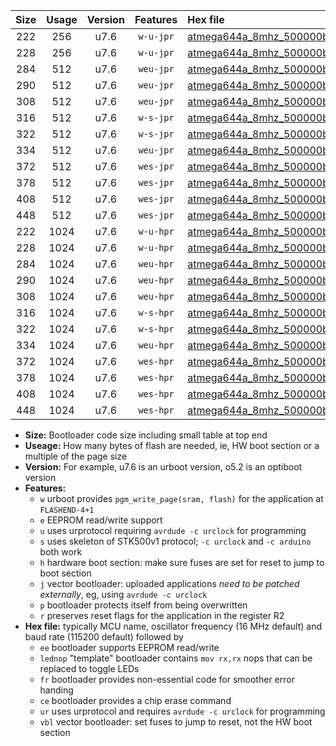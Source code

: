 |Size|Usage|Version|Features|Hex file|
|:-:|:-:|:-:|:-:|:--|
|222|256|u7.6|`w-u-jpr`|[atmega644a_8mhz_500000bps_ur_vbl.hex](https://raw.githubusercontent.com/stefanrueger/urboot/main/atmega644a_8mhz_500000bps_ur_vbl.hex)|
|228|256|u7.6|`w-u-jpr`|[atmega644a_8mhz_500000bps_lednop_ur_vbl.hex](https://raw.githubusercontent.com/stefanrueger/urboot/main/atmega644a_8mhz_500000bps_lednop_ur_vbl.hex)|
|284|512|u7.6|`weu-jpr`|[atmega644a_8mhz_500000bps_ee_ur_vbl.hex](https://raw.githubusercontent.com/stefanrueger/urboot/main/atmega644a_8mhz_500000bps_ee_ur_vbl.hex)|
|290|512|u7.6|`weu-jpr`|[atmega644a_8mhz_500000bps_ee_lednop_ur_vbl.hex](https://raw.githubusercontent.com/stefanrueger/urboot/main/atmega644a_8mhz_500000bps_ee_lednop_ur_vbl.hex)|
|308|512|u7.6|`weu-jpr`|[atmega644a_8mhz_500000bps_ee_lednop_fr_ur_vbl.hex](https://raw.githubusercontent.com/stefanrueger/urboot/main/atmega644a_8mhz_500000bps_ee_lednop_fr_ur_vbl.hex)|
|316|512|u7.6|`w-s-jpr`|[atmega644a_8mhz_500000bps_vbl.hex](https://raw.githubusercontent.com/stefanrueger/urboot/main/atmega644a_8mhz_500000bps_vbl.hex)|
|322|512|u7.6|`w-s-jpr`|[atmega644a_8mhz_500000bps_lednop_vbl.hex](https://raw.githubusercontent.com/stefanrueger/urboot/main/atmega644a_8mhz_500000bps_lednop_vbl.hex)|
|334|512|u7.6|`weu-jpr`|[atmega644a_8mhz_500000bps_ee_lednop_fr_ce_ur_vbl.hex](https://raw.githubusercontent.com/stefanrueger/urboot/main/atmega644a_8mhz_500000bps_ee_lednop_fr_ce_ur_vbl.hex)|
|372|512|u7.6|`wes-jpr`|[atmega644a_8mhz_500000bps_ee_vbl.hex](https://raw.githubusercontent.com/stefanrueger/urboot/main/atmega644a_8mhz_500000bps_ee_vbl.hex)|
|378|512|u7.6|`wes-jpr`|[atmega644a_8mhz_500000bps_ee_lednop_vbl.hex](https://raw.githubusercontent.com/stefanrueger/urboot/main/atmega644a_8mhz_500000bps_ee_lednop_vbl.hex)|
|408|512|u7.6|`wes-jpr`|[atmega644a_8mhz_500000bps_ee_lednop_fr_vbl.hex](https://raw.githubusercontent.com/stefanrueger/urboot/main/atmega644a_8mhz_500000bps_ee_lednop_fr_vbl.hex)|
|448|512|u7.6|`wes-jpr`|[atmega644a_8mhz_500000bps_ee_lednop_fr_ce_vbl.hex](https://raw.githubusercontent.com/stefanrueger/urboot/main/atmega644a_8mhz_500000bps_ee_lednop_fr_ce_vbl.hex)|
|222|1024|u7.6|`w-u-hpr`|[atmega644a_8mhz_500000bps_ur.hex](https://raw.githubusercontent.com/stefanrueger/urboot/main/atmega644a_8mhz_500000bps_ur.hex)|
|228|1024|u7.6|`w-u-hpr`|[atmega644a_8mhz_500000bps_lednop_ur.hex](https://raw.githubusercontent.com/stefanrueger/urboot/main/atmega644a_8mhz_500000bps_lednop_ur.hex)|
|284|1024|u7.6|`weu-hpr`|[atmega644a_8mhz_500000bps_ee_ur.hex](https://raw.githubusercontent.com/stefanrueger/urboot/main/atmega644a_8mhz_500000bps_ee_ur.hex)|
|290|1024|u7.6|`weu-hpr`|[atmega644a_8mhz_500000bps_ee_lednop_ur.hex](https://raw.githubusercontent.com/stefanrueger/urboot/main/atmega644a_8mhz_500000bps_ee_lednop_ur.hex)|
|308|1024|u7.6|`weu-hpr`|[atmega644a_8mhz_500000bps_ee_lednop_fr_ur.hex](https://raw.githubusercontent.com/stefanrueger/urboot/main/atmega644a_8mhz_500000bps_ee_lednop_fr_ur.hex)|
|316|1024|u7.6|`w-s-hpr`|[atmega644a_8mhz_500000bps.hex](https://raw.githubusercontent.com/stefanrueger/urboot/main/atmega644a_8mhz_500000bps.hex)|
|322|1024|u7.6|`w-s-hpr`|[atmega644a_8mhz_500000bps_lednop.hex](https://raw.githubusercontent.com/stefanrueger/urboot/main/atmega644a_8mhz_500000bps_lednop.hex)|
|334|1024|u7.6|`weu-hpr`|[atmega644a_8mhz_500000bps_ee_lednop_fr_ce_ur.hex](https://raw.githubusercontent.com/stefanrueger/urboot/main/atmega644a_8mhz_500000bps_ee_lednop_fr_ce_ur.hex)|
|372|1024|u7.6|`wes-hpr`|[atmega644a_8mhz_500000bps_ee.hex](https://raw.githubusercontent.com/stefanrueger/urboot/main/atmega644a_8mhz_500000bps_ee.hex)|
|378|1024|u7.6|`wes-hpr`|[atmega644a_8mhz_500000bps_ee_lednop.hex](https://raw.githubusercontent.com/stefanrueger/urboot/main/atmega644a_8mhz_500000bps_ee_lednop.hex)|
|408|1024|u7.6|`wes-hpr`|[atmega644a_8mhz_500000bps_ee_lednop_fr.hex](https://raw.githubusercontent.com/stefanrueger/urboot/main/atmega644a_8mhz_500000bps_ee_lednop_fr.hex)|
|448|1024|u7.6|`wes-hpr`|[atmega644a_8mhz_500000bps_ee_lednop_fr_ce.hex](https://raw.githubusercontent.com/stefanrueger/urboot/main/atmega644a_8mhz_500000bps_ee_lednop_fr_ce.hex)|

- **Size:** Bootloader code size including small table at top end
- **Useage:** How many bytes of flash are needed, ie, HW boot section or a multiple of the page size
- **Version:** For example, u7.6 is an urboot version, o5.2 is an optiboot version
- **Features:**
  + `w` urboot provides `pgm_write_page(sram, flash)` for the application at `FLASHEND-4+1`
  + `e` EEPROM read/write support
  + `u` uses urprotocol requiring `avrdude -c urclock` for programming
  + `s` uses skeleton of STK500v1 protocol; `-c urclock` and `-c arduino` both work
  + `h` hardware boot section: make sure fuses are set for reset to jump to boot section
  + `j` vector bootloader: uploaded applications *need to be patched externally*, eg, using `avrdude -c urclock`
  + `p` bootloader protects itself from being overwritten
  + `r` preserves reset flags for the application in the register R2
- **Hex file:** typically MCU name, oscillator frequency (16 MHz default) and baud rate (115200 default) followed by
  + `ee` bootloader supports EEPROM read/write
  + `lednop` "template" bootloader contains `mov rx,rx` nops that can be replaced to toggle LEDs
  + `fr` bootloader provides non-essential code for smoother error handing
  + `ce` bootloader provides a chip erase command
  + `ur` uses urprotocol and requires `avrdude -c urclock` for programming
  + `vbl` vector bootloader: set fuses to jump to reset, not the HW boot section
